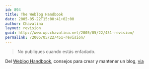 ```yaml
---
id: 894
title: The Weblog Handbook
date: 2005-05-22T15:00:41+02:00
author: Chavalina
layout: revision
guid: http://www.wp.chavalina.net/2005/05/22/451-revision/
permalink: /2005/05/22/451-revision/
---
```

> No publiques cuando est&aacute;s enfadado.

Del <a href="http://www.amazon.com/exec/obidos/ASIN/073820756X/criptoesspanishc/ref=nosim" target="_blank">Weblog Handbook</a>, consejos para crear y mantener un blog, <a href="http://www.microsiervos.com/archivo/libros/the-weblog-handbook.html" target="_blank">via</a>
